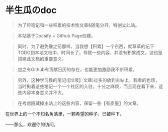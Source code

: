 # 半生瓜のdoc

> 为了将笔记和一些积累的技术性文章&随笔分开，特创立此站。

> 本站基于Docsify + Github Page创建。

> 同时，为了避免像之前那样，当我想【积累】一个东西，就草草的记下TODO到本地文档中，时间长了，导致一些内容，并没有积累成文。这也是搭建此文档的重要意义。

> 加之有Github有贡献日历的存在，也能更加激励我不断积累。

> 另外，这种学习性的笔记(【垃圾】文章)过多的放到主站上，我看的也烦，当时揪着这些笔记一个一个社区的入驻，十分之麻烦，而且现在看下来，这些内容本身意义并不大。

> 在考虑隐藏掉主站上的这些内容，保留一些【有质量】的文章。

在世界上的一个不知名角落里，一颗希望的种子，已被种下。

——那么，欢迎你的访问。